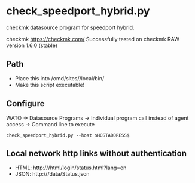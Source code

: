 # check_speedport_hybrid.py
checkmk datasource program for speedport hybrid.

checkmk
https://checkmk.com/
Successfully tested on checkmk RAW version 1.6.0 (stable)

Path
----
- Place this into /omd/sites/<SITE>/local/bin/
- Make this script executable!

Configure
---------
WATO -> Datasource Programs -> Individual program call instead of agent access -> Command line to execute

```
check_speedport_hybrid.py --host $HOSTADDRESS$
```

Local network http links without authentication
-----------------------------------------------
- HTML: http://<speedport-address>/html/login/status.html?lang=en
- JSON: http://<speedport-address>/data/Status.json
